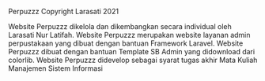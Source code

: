 Perpuzzz
Copyright Larasati 2021

Website Perpuzzz dikelola dan dikembangkan secara individual oleh Larasati Nur Latifah.
Website Perpuzzz merupakan website layanan admin perpustakaan yang dibuat dengan bantuan Framework Laravel.
Website Perpuzzz dibuat dengan bantuan Template SB Admin yang didownload dari colorlib.
Website Perpuzzz didevelop sebagai syarat tugas akhir Mata Kuliah Manajemen Sistem Informasi